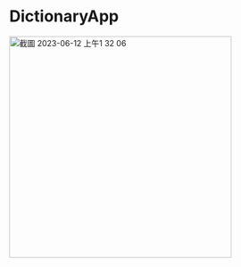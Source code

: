 # DictionaryApp

<img width="398" alt="截圖 2023-06-12 上午1 32 06" src="https://github.com/User-Howard/DictionaryApp/assets/60650989/16513010-98c5-40a3-9be6-ecfc9c4360bf">

